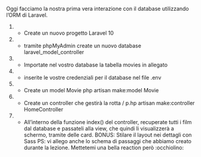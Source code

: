 Oggi facciamo la nostra prima vera interazione con il database utilizzando l’ORM di Laravel.
1. - Create un nuovo progetto Laravel 10
2. - tramite phpMyAdmin create un nuovo database laravel_model_controller
3. - Importate nel vostro database la tabella movies in allegato
4. - inserite le vostre credenziali per il database nel file .env
5. - Create un model Movie
php artisan make:model Movie
6. - Create un controller che gestirà la rotta /
p.hp artisan make:controller HomeController
7. - All’interno della funzione index() del controller, recuperate tutti i film dal database e passateli alla view, che quindi li visualizzerà a schermo, tramite delle card.
BONUS:
Stilare il layout nei dettagli con Sass
PS: vi allego anche lo schema di passaggi che abbiamo creato durante la lezione. Mettetemi una bella reaction però  :occhiolino: